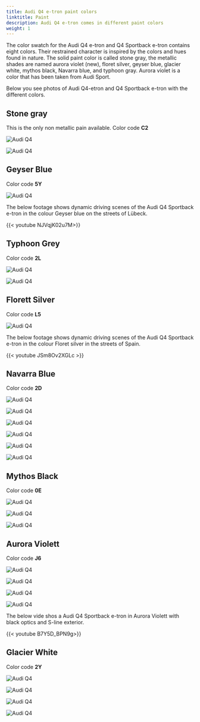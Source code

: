 ```yaml
---
title: Audi Q4 e-tron paint colors
linktitle: Paint
description: Audi Q4 e-tron comes in different paint colors
weight: 1
---
```


The color swatch for the Audi Q4 e-tron and Q4 Sportback e-tron contains eight colors. Their restrained character is inspired by the colors and hues found in nature. The solid paint color is called stone gray, the metallic shades are named aurora violet (new), floret silver, geyser blue, glacier white, mythos black, Navarra blue, and typhoon gray. Aurora violet is a color that has been taken from Audi Sport.

Below you see photos of Audi Q4-etron and Q4 Sportback e-tron with the different colors.

## Stone gray

This is the only non metallic pain available. Color code **C2**

![Audi Q4 ](paint_stonegrey_1.png "Audi Q4 Sportback 50 e-tron quattro in Stone grey")

![Audi Q4 ](paint_stonegrey_2.png "Audi Q4 Sportback 50 e-tron quattro in Stone grey")

## Geyser Blue

Color code **5Y**

![Audi Q4 ](paint_geyserblue_1.png "Audi Q4 50 e-tron quattro in geyser blue metallic with contrast color")

The below footage shows dynamic driving scenes of the Audi Q4 Sportback e-tron in the colour Geyser blue on the streets of Lübeck.

{{< youtube NJVqjK02u7M>}}

## Typhoon Grey

Color code **2L**

![Audi Q4 ](paint_typhoongrey_1.png "Audi Q4 50 e-tron quattro in typhoon grey metallic with black optics and contast color")

![Audi Q4 ](paint_typhoongrey_2.png "Audi Q4 50 e-tron quattro in typhoon grey metallic with black optics and contrast color")

## Florett Silver

Color code **L5**

![Audi Q4 ](paint_florettsilver_1.png "Audi Q4 Sportback 50 e-tron quattro in florett silver with contrast color")

The below footage shows dynamic driving scenes of the Audi Q4 Sportback e-tron in the colour Floret silver in the streets of Spain.

{{< youtube JSm8Ov2XGLc >}}

## Navarra Blue

Color code **2D**

![Audi Q4 ](paint_navarrablue_1.png "Audi Q4 Sportback 50 e-tron quattro in Navarra blue with contrast color")

![Audi Q4 ](paint_navarrablue_2.png "Audi Q4 Sportback 50 e-tron quattro in Navarra blue with contrast color")

![Audi Q4 ](paint_navarrablue_5.png "Audi Q4 Sportback 50 e-tron quattro in Navarra blue with black optics")

![Audi Q4 ](paint_navarrablue_6.jpg "Audi Q4 Sportback 50 e-tron quattro in Navarra blue and full body color")

![Audi Q4 ](paint_navarrablue_7.jpg "Audi Q4 Sportback 50 e-tron quattro in Navarra blue and full body color")

![Audi Q4 ](paint_navarrablue_8.jpg "Audi Q4 Sportback 50 e-tron quattro in Navarra blue and full body color")



## Mythos Black

Color code **0E**

![Audi Q4 ](paint_mythosblack_4.jpg "Audi Q4 50 e-tron quattro with s-line exterior in Mythos Black")

![Audi Q4 ](paint_mythosblack_5.jpg "Audi Q4 50 e-tron quattro with s-line exterior in Mythos Black")

![Audi Q4 ](paint_mythosblack_3.png "Audi Q4 Sportback 50 e-tron quattro in Mythos Black with black optics")



## Aurora Violett

Color code **J6**

![Audi Q4 ](paint_auroraviolett_1.png "Audi Q4 Sportback 50 e-tron quattro in Aurora Violett with contrast color")

![Audi Q4 ](paint_auroraviolett_2.png "Audi Q4 Sportback 50 e-tron quattro in Aurora Violett with contrast color")

![Audi Q4 ](paint_auroraviolett_3.png "Audi Q4 Sportback 50 e-tron quattro in Aurora Violett with contrast color")

![Audi Q4 ](paint_auroraviolett_4.jpg "Audi Q4 e-tron in Aurora Violett with black optics")

The below vide shos a Audi Q4 Sportback e-tron in Aurora Violett with black optics and S-line exterior.

{{< youtube B7Y5D_BPN9g>}}

## Glacier White

Color code **2Y**

![Audi Q4 ](paint_glacierwhite_1.png "Audi Q4 Sportback 50 e-tron quattro in Glacier white with contrast color")

![Audi Q4 ](paint_glacierwhite_2.png "Audi Q4 Sportback 50 e-tron quattro in Glacier white with contrast color")

![Audi Q4 ](paint_glacierwhite_3.png "Audi Q4 Sportback 50 e-tron quattro in Glacier white with black optics")

![Audi Q4 ](paint_glacierwhite_4.png "Audi Q4 Sportback 50 e-tron quattro in Glacier white")